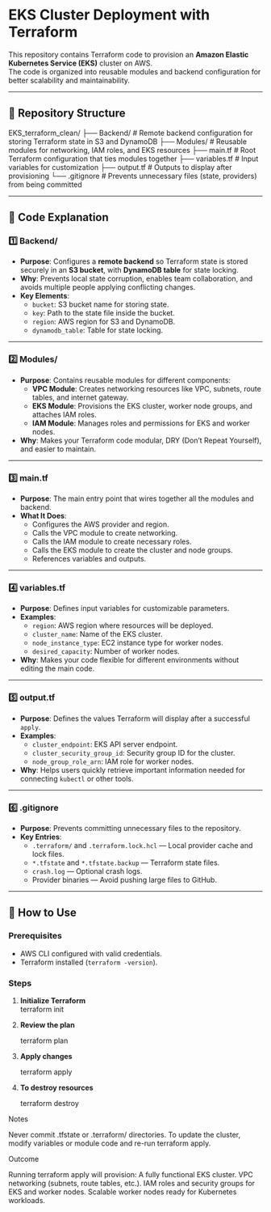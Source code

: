 # EKS Cluster Deployment with Terraform

This repository contains Terraform code to provision an **Amazon Elastic Kubernetes Service (EKS)** cluster on AWS.  
The code is organized into reusable modules and backend configuration for better scalability and maintainability.

---

## 📂 Repository Structure

EKS_terraform_clean/
├── Backend/ # Remote backend configuration for storing Terraform state in S3 and DynamoDB
├── Modules/ # Reusable modules for networking, IAM roles, and EKS resources
├── main.tf # Root Terraform configuration that ties modules together
├── variables.tf # Input variables for customization
├── output.tf # Outputs to display after provisioning
└── .gitignore # Prevents unnecessary files (state, providers) from being committed


---

## 🧩 **Code Explanation**

### 1️⃣ **Backend/**  
- **Purpose**: Configures a **remote backend** so Terraform state is stored securely in an **S3 bucket**, with **DynamoDB table** for state locking.  
- **Why**: Prevents local state corruption, enables team collaboration, and avoids multiple people applying conflicting changes.  
- **Key Elements**:
  - `bucket`: S3 bucket name for storing state.
  - `key`: Path to the state file inside the bucket.
  - `region`: AWS region for S3 and DynamoDB.
  - `dynamodb_table`: Table for state locking.

---

### 2️⃣ **Modules/**  
- **Purpose**: Contains reusable modules for different components:
  - **VPC Module**: Creates networking resources like VPC, subnets, route tables, and internet gateway.
  - **EKS Module**: Provisions the EKS cluster, worker node groups, and attaches IAM roles.
  - **IAM Module**: Manages roles and permissions for EKS and worker nodes.
- **Why**: Makes your Terraform code modular, DRY (Don’t Repeat Yourself), and easier to maintain.

---

### 3️⃣ **main.tf**  
- **Purpose**: The main entry point that wires together all the modules and backend.  
- **What It Does**:
  - Configures the AWS provider and region.
  - Calls the VPC module to create networking.
  - Calls the IAM module to create necessary roles.
  - Calls the EKS module to create the cluster and node groups.
  - References variables and outputs.

---

### 4️⃣ **variables.tf**  
- **Purpose**: Defines input variables for customizable parameters.  
- **Examples**:
  - `region`: AWS region where resources will be deployed.
  - `cluster_name`: Name of the EKS cluster.
  - `node_instance_type`: EC2 instance type for worker nodes.
  - `desired_capacity`: Number of worker nodes.  
- **Why**: Makes your code flexible for different environments without editing the main code.

---

### 5️⃣ **output.tf**  
- **Purpose**: Defines the values Terraform will display after a successful `apply`.  
- **Examples**:
  - `cluster_endpoint`: EKS API server endpoint.
  - `cluster_security_group_id`: Security group ID for the cluster.
  - `node_group_role_arn`: IAM role for worker nodes.  
- **Why**: Helps users quickly retrieve important information needed for connecting `kubectl` or other tools.

---

### 6️⃣ **.gitignore**  
- **Purpose**: Prevents committing unnecessary files to the repository.  
- **Key Entries**:
  - `.terraform/` and `.terraform.lock.hcl` — Local provider cache and lock files.  
  - `*.tfstate` and `*.tfstate.backup` — Terraform state files.  
  - `crash.log` — Optional crash logs.  
  - Provider binaries — Avoid pushing large files to GitHub.  

---

## 🚀 **How to Use**

### Prerequisites
- AWS CLI configured with valid credentials.
- Terraform installed (`terraform -version`).

### Steps
1. **Initialize Terraform**  
   terraform init

2. **Review the plan**

   terraform plan

4. **Apply changes**

   terraform apply
 
6. **To destroy resources**

   terraform destroy

Notes

Never commit .tfstate or .terraform/ directories.
To update the cluster, modify variables or module code and re-run terraform apply. 

Outcome

Running terraform apply will provision:
A fully functional EKS cluster.
VPC networking (subnets, route tables, etc.).
IAM roles and security groups for EKS and worker nodes.
Scalable worker nodes ready for Kubernetes workloads.

